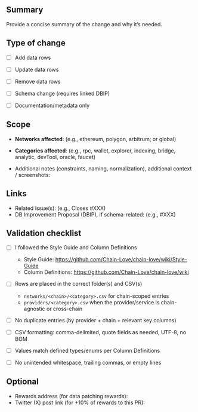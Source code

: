 ## Summary

Provide a concise summary of the change and why it’s needed.


## Type of change
- [ ] Add data rows
- [ ] Update data rows
- [ ] Remove data rows
- [ ] Schema change (requires linked DBIP)
- [ ] Documentation/metadata only


## Scope
- **Networks affected**: (e.g., ethereum, polygon, arbitrum; or global)
- **Categories affected**: (e.g., rpc, wallet, explorer, indexing, bridge, analytic, devTool, oracle, faucet)

- Additional notes (constraints, naming, normalization), additional context / screenshots: 

## Links
- Related issue(s): (e.g., Closes #XXX)
- DB Improvement Proposal (DBIP), if schema-related: (e.g., #XXX)


## Validation checklist
- [ ] I followed the Style Guide and Column Definitions
  - Style Guide: https://github.com/Chain-Love/chain-love/wiki/Style-Guide
  - Column Definitions: https://github.com/Chain-Love/chain-love/wiki
- [ ] Rows are placed in the correct folder(s) and CSV(s)
  - `networks/<chain>/<category>.csv` for chain-scoped entries
  - `providers/<category>.csv` when the provider/service is chain-agnostic or cross-chain
- [ ] No duplicate entries (by provider + chain + relevant key columns)
- [ ] CSV formatting: comma-delimited, quote fields as needed, UTF-8, no BOM
- [ ] Values match defined types/enums per Column Definitions
- [ ] No unintended whitespace, trailing commas, or empty lines


## Optional
- Rewards address (for data patching rewards):
- Twitter (X) post link (for +10% of rewards to this PR):
